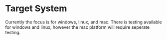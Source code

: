 # Target System
Currently the focus is for windows, linux, and mac. There is testing available for windows and linux, however the mac platform will require
seperate testing.
